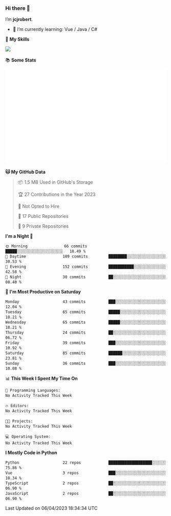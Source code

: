 ### Hi there 👋

I’m **jcjrobert**.

- 🌱 I’m currently learning: Vue / Java / C#

🌟 **My Skills**

![](https://img.shields.io/badge/-Python-3e74a2?style=flat-square&logo=Python&logoColor=fff)

📚 **Some Stats**

![](https://github.com/jcjrobert/github-stats/blob/master/generated/overview.svg)

<!--START_SECTION:waka-->
**🐱 My GitHub Data** 

> 📦 1.5 MB Used in GitHub's Storage 
 > 
> 🏆 27 Contributions in the Year 2023
 > 
> 🚫 Not Opted to Hire
 > 
> 📜 17 Public Repositories 
 > 
> 🔑 9 Private Repositories 
 > 
**I'm a Night 🦉** 

```text
🌞 Morning                66 commits          █████░░░░░░░░░░░░░░░░░░░░   18.49 % 
🌆 Daytime                109 commits         ████████░░░░░░░░░░░░░░░░░   30.53 % 
🌃 Evening                152 commits         ███████████░░░░░░░░░░░░░░   42.58 % 
🌙 Night                  30 commits          ██░░░░░░░░░░░░░░░░░░░░░░░   08.40 % 
```
📅 **I'm Most Productive on Saturday** 

```text
Monday                   43 commits          ███░░░░░░░░░░░░░░░░░░░░░░   12.04 % 
Tuesday                  65 commits          █████░░░░░░░░░░░░░░░░░░░░   18.21 % 
Wednesday                65 commits          █████░░░░░░░░░░░░░░░░░░░░   18.21 % 
Thursday                 24 commits          ██░░░░░░░░░░░░░░░░░░░░░░░   06.72 % 
Friday                   39 commits          ███░░░░░░░░░░░░░░░░░░░░░░   10.92 % 
Saturday                 85 commits          ██████░░░░░░░░░░░░░░░░░░░   23.81 % 
Sunday                   36 commits          ███░░░░░░░░░░░░░░░░░░░░░░   10.08 % 
```


📊 **This Week I Spent My Time On** 

```text
💬 Programming Languages: 
No Activity Tracked This Week

🔥 Editors: 
No Activity Tracked This Week

🐱‍💻 Projects: 
No Activity Tracked This Week

💻 Operating System: 
No Activity Tracked This Week
```

**I Mostly Code in Python** 

```text
Python                   22 repos            ███████████████████░░░░░░   75.86 % 
Vue                      3 repos             ███░░░░░░░░░░░░░░░░░░░░░░   10.34 % 
TypeScript               2 repos             ██░░░░░░░░░░░░░░░░░░░░░░░   06.90 % 
JavaScript               2 repos             ██░░░░░░░░░░░░░░░░░░░░░░░   06.90 % 
```




 Last Updated on 06/04/2023 18:34:34 UTC
<!--END_SECTION:waka-->
